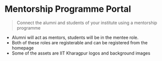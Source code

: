 # Mentorship Programme Portal

> Connect the alumni and students of your institute using a mentorship programme

- Alumni will act as mentors, students will be in the mentee role.
- Both of these roles are registerable and can be registered from the homepage
- Some of the assets are IIT Kharagpur logos and background images
